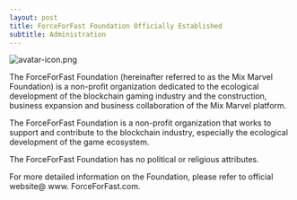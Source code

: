 ```yaml
---
layout: post
title: ForceForFast Foundation Officially Established
subtitle: Administration  
---
```


![avatar-icon.png](https://i.loli.net/2020/06/19/5I6oKEAVtFYHSBU.png)

The ForceForFast Foundation (hereinafter referred to as the Mix Marvel Foundation) is a non-profit organization dedicated to the ecological development of the blockchain gaming industry and the construction, business expansion and business collaboration of the Mix Marvel platform. 

The ForceForFast Foundation is a non-profit organization that works to support and contribute to the blockchain industry, especially the ecological development of the game ecosystem. 

The  ForceForFast Foundation has no political or religious attributes. 

For more detailed information on the Foundation, please refer to official website@ www. ForceForFast.com. 

